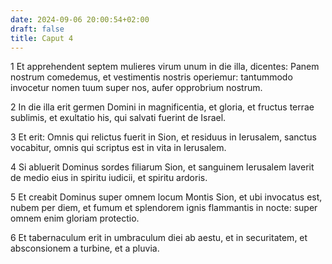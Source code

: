 ```yaml
---
date: 2024-09-06 20:00:54+02:00
draft: false
title: Caput 4
---
```





1 Et apprehendent septem mulieres virum unum in die illa, dicentes: Panem nostrum comedemus, et vestimentis nostris operiemur: tantummodo invocetur nomen tuum super nos, aufer opprobrium nostrum.

2 In die illa erit germen Domini in magnificentia, et gloria, et fructus terrae sublimis, et exultatio his, qui salvati fuerint de Israel.

3 Et erit: Omnis qui relictus fuerit in Sion, et residuus in Ierusalem, sanctus vocabitur, omnis qui scriptus est in vita in Ierusalem.

4 Si abluerit Dominus sordes filiarum Sion, et sanguinem Ierusalem laverit de medio eius in spiritu iudicii, et spiritu ardoris.

5 Et creabit Dominus super omnem locum Montis Sion, et ubi invocatus est, nubem per diem, et fumum et splendorem ignis flammantis in nocte: super omnem enim gloriam protectio.

6 Et tabernaculum erit in umbraculum diei ab aestu, et in securitatem, et absconsionem a turbine, et a pluvia.

